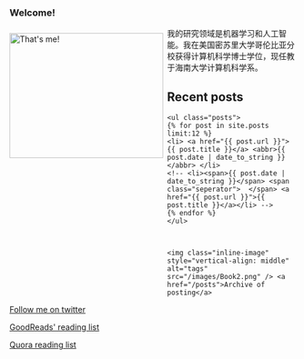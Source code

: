 ### Welcome!
 
 <img src="/images/Qi_photo.png" style="display: block; width: 270px; height: 220px; float:left; margin-right:7px; margin-top:2%"  alt="That's me!" class="avatar" />
 
我的研究领域是机器学习和人工智能。我在美国密苏里大学哥伦比亚分校获得计算机科学博士学位，现任教于海南大学计算机科学系。

<div id="posts">
    <h2>Recent posts</h2>

    <ul class="posts">
    {% for post in site.posts limit:12 %}
    <li> <a href="{{ post.url }}">{{ post.title }}</a> <abbr>{{ post.date | date_to_string }}</abbr> </li>
    <!-- <li><span>{{ post.date | date_to_string }}</span> <span class="seperator">  </span> <a href="{{ post.url }}">{{ post.title }}</a></li> -->
    {% endfor %}
    </ul>



    <img class="inline-image" style="vertical-align: middle" alt="tags" src="/images/Book2.png" /> <a href="/posts">Archive of posting</a>

</div>


<a href="http://twitter.com/qiziqi" target="_blank">Follow me on twitter</a> <br>

<a href="https://www.goodreads.com/qiziqi" target="_blank">GoodReads' reading list</a> <br>

<a href="http://www.quora.com/reading_list" target="_blank">Quora reading list</a>

